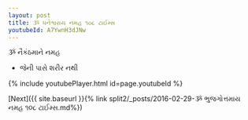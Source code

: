 ```yaml
---
layout: post
title: ૐ ધનેશ્વરાય નમહ ૧૦૮ ટાઈમ્સ
youtubeId: A7YwnH3dJNw
---
```

 
 
 ૐ નૈકંઠમાને નમહ  
 
 -  જેની પાસે શરીર નથી 
 
  
 
  
 
 
 
 
 
 


{% include youtubePlayer.html id=page.youtubeId %}
 
[Next]({{ site.baseurl }}{% link  split2/_posts/2016-02-29-ૐ ભુજગોત્તમાય નમહ ૧૦૮ ટાઈમ્સ.md%})
 
